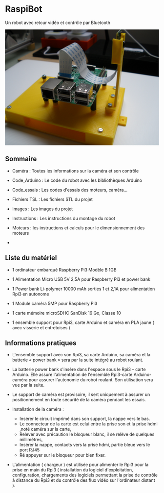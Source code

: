 <!--# RaspiBot -->
<!--+ 2016-2017 -->
<!--$ Python-->
<!--$ Arduino -->
<!--$ Bluetooth -->

<!--% Un robot avec retour vidéo et contrôle par Bluetooth -->

# RaspiBot

Un robot avec retour vidéo et contrôle par Bluetooth

![IMG](.img/rpi.jpg)

## Sommaire

- Caméra : Toutes les informations sur la caméra et son contrôle

- Code_Arduino : Le code du robot avec les bibliothèques Arduino

- Code_essais : Les codes d'essais des moteurs, caméra...

- Fichiers TSL : Les fichiers STL du projet

- Images : Les images du projet

- Instructions : Les instructions du montage du robot

- Moteurs : les instructions et calculs pour le dimensionnement des moteurs

- 

## Liste du matériel


- 1 ordinateur embarqué Raspberry Pi3 Modèle B 1GB
- 1 Alimentation Micro USB 5V 2,5A pour Raspberry Pi3 et power bank
- 1 Power bank Li-polymer 10000 mAh sorties 1 et 2,1A pour alimentation Rpi3 en autonome
- 1 Module caméra 5MP pour Raspberry Pi3
- 1 carte mémoire microSDHC SanDisk 16 Go, Classe 10

- 1 ensemble support pour Rpi3, carte Arduino et caméra en PLA jaune ( avec visserie et entretoises )


## Informations pratiques

- L'ensemble support avec son Rpi3, sa carte Arduino, sa caméra et la batterie « power bank » sera par la suite intégré au robot roulant.

- La batterie power bank s'insère dans l'espace sous le Rpi3 – carte Arduino. Elle assure l'alimentation de l'ensemble Rpi3-carte Arduino-caméra pour assurer l'autonomie du robot roulant. Son utilisation sera vue par la suite.

- Le support de caméra est provisoire, il sert uniquement à assurer un positionnement en toute sécurité de la caméra pendant les essais.

- Installation de la caméra :

    - Insérer le circuit imprimé dans son support, la nappe vers le bas. 
    - Le connecteur de la carte est celui entre la prise son et la prise hdmi ,noté caméra sur la carte,
    - Relever avec précaution le bloqueur blanc, il se relève de quelques millimètres,
    - Insérer la nappe, contacts vers la prise hdmi, partie bleue vers le port RJ45
    - Ré appuyer sur le bloqueur pour bien fixer.

- L'alimentation ( chargeur ) est utilisée pour alimenter le Rpi3 pour la prise en main du Rpi3 ( installation du logiciel d'exploitation, configuration, chargements des logiciels permettant la prise de contrôle à distance du Rpi3 et du contrôle des flux vidéo sur l'ordinateur distant ).
